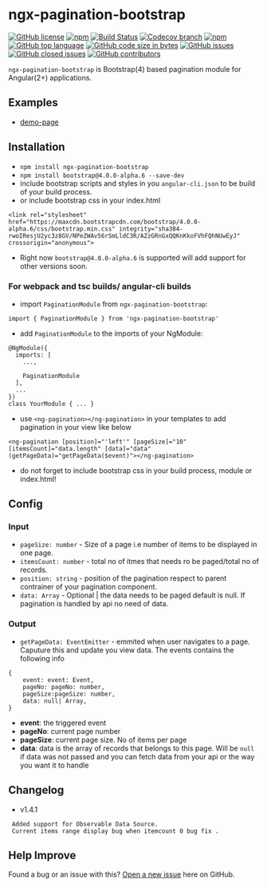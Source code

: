 # ngx-pagination-bootstrap

[![GitHub license](https://img.shields.io/github/license/manishjanky/ngx-pagination-bootstrap.svg)](https://github.com/me-and/mdf/blob/master/LICENSE)
[![npm](https://img.shields.io/npm/v/ngx-pagination-bootstrap.svg)]()
[![Build Status](https://travis-ci.org/manishjanky/ngx-pagination-bootstrap.svg?branch=master)](https://travis-ci.org/manishjanky/ngx-pagination-bootstrap)
[![Codecov branch](https://codecov.io/gh/manishjanky/ngx-pagination-bootstrap/branch/master/graphs/badge.svg)]()
[![npm](https://img.shields.io/npm/dt/ngx-pagination-bootstrap.svg)]()
[![GitHub top language](https://img.shields.io/github/languages/top/manishjanky/ngx-pagination-bootstrap.svg)]()
[![GitHub code size in bytes](https://img.shields.io/github/languages/code-size/manishjanky/ngx-pagination-bootstrap.svg)]()
[![GitHub issues](https://img.shields.io/github/issues/manishjanky/ngx-pagination-bootstrap.svg)]()
[![GitHub closed issues](https://img.shields.io/github/issues-closed/manishjanky/ngx-pagination-bootstrap.svg)]()
[![GitHub contributors](https://img.shields.io/github/contributors/manishjanky/ngx-pagination-bootstrap.svg)]()

`ngx-pagination-bootstrap` is Bootstrap(4) based pagination module for Angular(2+) applications.

## Examples

* [demo-page](https://manishjanky.github.io/ngx-pagination-bootstrap-demo/)

## Installation

* `npm install ngx-pagination-bootstrap`
* `npm install bootstrap@4.0.0-alpha.6 --save-dev`
* include bootstrap scripts and styles in you `angular-cli.json` to be build of your build process.
* or include bootstrap css in your index.html 

`````
<link rel="stylesheet" href="https://maxcdn.bootstrapcdn.com/bootstrap/4.0.0-alpha.6/css/bootstrap.min.css" integrity="sha384-rwoIResjU2yc3z8GV/NPeZWAv56rSmLldC3R/AZzGRnGxQQKnKkoFVhFQhNUwEyJ" crossorigin="anonymous">
`````
* Right now `bootstrap@4.0.0-alpha.6` is supported will add support for other versions soon.

### For webpack and tsc builds/ angular-cli builds

* import `PaginationModule` from `ngx-pagination-bootstrap`:

```
import { PaginationModule } from 'ngx-pagination-bootstrap'
```

* add `PaginationModule` to the imports of your NgModule:

```
@NgModule({
  imports: [
    ...,

    PaginationModule
  ],
  ...
})
class YourModule { ... }
```

* use `<ng-pagination></ng-pagination>` in your templates to add pagination in your view like below

```
<ng-pagination [position]="'left'" [pageSize]="10" [itemsCount]="data.length" [data]="data" (getPageData)="getPageData($event)"></ng-pagination>
```

* do not forget to include bootstrap css in your build process, module or index.html!

## Config

### Input

* `pageSize: number` - Size of a page i.e number of items to be displayed in one page.
* `itemsCount: number` - total no of itmes that needs ro be paged/total no of records.
* `position: string` - position of the pagination respect to parent contrainer of your pagination component.
* `data: Array` - Optional | the data needs to be paged default is null. If pagination is handled by api no need of data.

### Output

* `getPageData: EventEmitter` - emmited when user navigates to a page. Caputure this and update you view data. The events contains the following info

```
{
    event: event: Event,
    pageNo: pageNo: number,
    pageSize:pageSize: number,
    data: null| Array,
}
```
- **event**: the triggered event
- **pageNo**: current page number
- **pageSize**: current page size. No of items per page
- **data**: data is the array of records that belongs to this page. Will be `null` if data was not passed and you can fetch data from your api or the way you want it to handle

## Changelog
* v1.4.1
````
 Added support for Observable Data Source.
 Current items range display bug when itemcount 0 bug fix .
````

## Help Improve

Found a bug or an issue with this? [Open a new issue](https://github.com/manishjanky/ngx-pagination-bootstrap/issues) here on GitHub.
